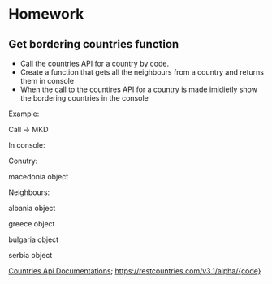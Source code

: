 # Homework
## Get bordering countries function
* Call the countries API for a country  by code.
* Create a function that gets all the neighbours from a country and returns them in console
* When the call to the countires API for a country is made imidietly show the bordering countries in the console

Example:

Call -> MKD

In console:

Conutry:

macedonia object

Neighbours:

albania object

greece object

bulgaria object

serbia object

[Countries Api Documentations](https://restcountries.com/);
https://restcountries.com/v3.1/alpha/{code}
